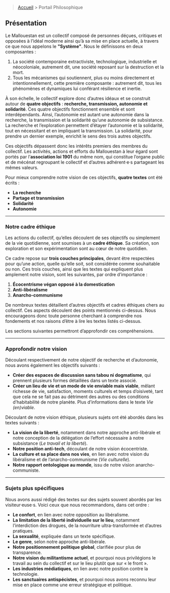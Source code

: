 > <a href="../">Accueil</a> > Portail Philosophique

## **Présentation**

Le Mallouestan est un collectif composé de personnes déçues, critiques et opposées à l’idéal moderne ainsi qu’à sa mise en place actuelle, à travers ce que nous appelons le **"Système"**. Nous le définissons en deux composantes :

1. La société contemporaine extractiviste, technologique, industrielle et néocoloniale, autrement dit, une société reposant sur la destruction et la mort.
2. Tous les mécanismes qui soutiennent, plus ou moins directement et intentionnellement, cette première composante : autrement dit, tous les phénomènes et dynamiques lui conférant résilience et inertie.

À son échelle, le collectif explore donc d’autres idéaux et se construit autour de **quatre objectifs** : **recherche, transmission, autonomie et solidarité**. Ces quatre objectifs fonctionnent ensemble et sont interdépendants. Ainsi, l’autonomie est autant une autonomie dans la recherche, la transmission et la solidarité qu’une autonomie de subsistance. La recherche et l’exploration permettent d’étayer l’autonomie et la solidarité, tout en nécessitant et en impliquant la transmission. La solidarité, pour prendre un dernier exemple, enrichit le sens des trois autres objectifs.

Ces objectifs dépassent donc les intérêts premiers des membres du collectif. Les activités, actions et efforts du Mallouestan à leur égard sont portés par l’**association loi 1901** du même nom, qui constitue l’organe public et de mécénat regroupant le collectif et d’autres adhérent·e·s partageant les mêmes valeurs.

Pour mieux comprendre notre vision de ces objectifs, **quatre textes** ont été écrits :
- **La recherche**
- **Partage et transmission**
- **Solidarité**
- **Autonomie**

---

### **Notre cadre éthique**

Les actions du collectif, qu’elles découlent de ses objectifs ou simplement de la vie quotidienne, sont soumises à un **cadre éthique**. Sa création, son exploration et son expérimentation sont au cœur de notre quotidien.

Ce cadre repose sur **trois couches principales**, devant être respectées pour qu’une action, quelle qu’elle soit, soit considérée comme souhaitable ou non. Ces trois couches, ainsi que les textes qui expliquent plus amplement notre vision, sont les suivantes, par ordre d’importance :
1. **Écocentrisme végan opposé à la domestication**
2. **Anti-libéralisme**
3. **Anarcho-communisme**

De nombreux textes détaillent d’autres objectifs et cadres éthiques chers au collectif. Ces aspects découlent des points mentionnés ci-dessus. Nous encourageons donc toute personne cherchant à comprendre nos fondements et nos raisons d’être à lire les textes listés ci-dessus.

Les sections suivantes permettront d’approfondir ces compréhensions.

---

### **Approfondir notre vision**

Découlant respectivement de notre objectif de recherche et d’autonomie, nous avons également les objectifs suivants :

- **Créer des espaces de discussion sans tabou ni dogmatisme**, qui prennent plusieurs formes détaillées dans un texte associé.
- **Créer un lieu de vie et un mode de vie enviable mais viable**, mêlant richesse de vie, satisfaction, moments culturels et temps d’oisiveté, tant que cela ne se fait pas au détriment des autres ou des conditions d’habitabilité de notre planète. Plus d’informations dans le texte *Vie (en)viable*.

Découlant de notre vision éthique, plusieurs sujets ont été abordés dans les textes suivants :
- **La vision de la liberté**, notamment dans notre approche anti-libérale et notre conception de la délégation de l’effort nécessaire à notre subsistance (*Le travail et la liberté*).
- **Notre position anti-tech**, découlant de notre vision écocentriste.
- **La culture et sa place dans nos vies**, en lien avec notre vision du libéralisme et de l’anarcho-communisme (*Vie culturelle*).
- **Notre rapport ontologique au monde**, issu de notre vision anarcho-communiste.

---

### **Sujets plus spécifiques**

Nous avons aussi rédigé des textes sur des sujets souvent abordés par les visiteur·euse·s. Voici ceux que nous recommandons, dans cet ordre :

- **Le confort**, en lien avec notre opposition au libéralisme.
- **La limitation de la liberté individuelle sur le lieu**, notamment l’interdiction des drogues, de la nourriture ultra-transformée et d’autres pratiques.
- **La sexualité**, expliquée dans un texte spécifique.
- **Le genre**, selon notre approche anti-libérale.
- **Notre positionnement politique global**, clarifiée pour plus de transparence.
- **Notre vision du militantisme actuel**, et pourquoi nous privilégions le travail au sein du collectif et sur le lieu plutôt que sur « le front ».
- **Les industries médiatiques**, en lien avec notre position contre la technologie.
- **Les sanctuaires antispécistes**, et pourquoi nous avons reconnu leur mise en place comme une erreur stratégique et politique.
